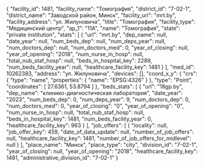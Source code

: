 {
    "facility_id": 1481,
    "facility_name": "Томография",
    "district_id": "7-02-1",
    "district_name": "Заводской район, Минск",
    "facility_url": "mrt.by",
    "facility_address": "ул. Жилуновича",
    "title": "Томография",
    "facility_type": "Медицинский центр",
    "ap_1": "11А",
    "name": "Томография",
    "state": "private institution",
    "stats": [
        {
            "url": "mrt.by",
            "dep_name": null,
            "date_year": null,
            "num_beds_dep": null,
            "num_deps_year": null,
            "num_doctors_dep": null,
            "num_doctors_med": 0,
            "year_of_closing": null,
            "year_of_opening": "2018",
            "num_nurse_in_hosp": null,
            "total_nub_staf_hosp": null,
            "beds_in_hospital_key": 2289,
            "num_beds_facility_year": null,
            "healthcare_facility_key": 1481
        }
    ],
    "med_id": 10262383,
    "address": "ул. Жилуновича",
    "devices": [],
    "coord_x_y": {
        "crs": {
            "type": "name",
            "properties": {
                "name": "EPSG:4326"
            }
        },
        "type": "Point",
        "coordinates": [
            27.6361,
            53.8794
        ]
    },
    "beds_stats": [
        {
            "url": "18gp.by",
            "dep_name": "клинико-диагностическая лаборатория",
            "date_year": "2023",
            "num_beds_dep": 0,
            "num_deps_year": 9,
            "num_doctors_dep": 0,
            "num_doctors_med": 0,
            "year_of_closing": "0",
            "year_of_opening": "0",
            "num_nurse_in_hosp": null,
            "total_nub_staf_hosp": null,
            "beds_in_hospital_key": 1481,
            "num_beds_facility_year": 0,
            "healthcare_facility_key": 963
        }
    ],
    "job_offers": [
        {
            "locality": null,
            "job_offer_key": 459,
            "date_of_data_update": null,
            "number_of_job_offers": null,
            "healthcare_facility_key": 1481,
            "number_of_job_offers_for_midlevel": null
        }
    ],
    "place_name": "Минск",
    "place_type": "city",
    "division_id": "7-02-1",
    "year_of_closing": null,
    "year_of_opening": "2018",
    "healthcare_facility_key": 1481,
    "administrative_division_id": "7-02-1"
}